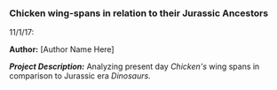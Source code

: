### Chicken wing-spans in relation to their Jurassic Ancestors

11/1/17:

**Author:** [Author Name Here]


__*Project Description:*__ Analyzing present day *Chicken's* wing spans in comparison to Jurassic era *Dinosaurs.*

